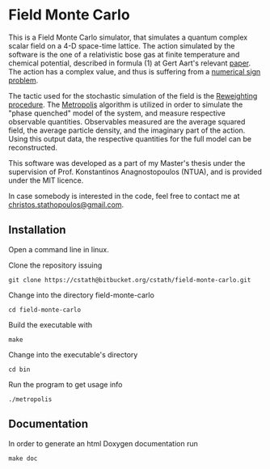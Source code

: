 # Field Monte Carlo #

This is a Field Monte Carlo simulator, that simulates a quantum complex scalar field on a 4-D space-time lattice. The action simulated by the software is the one of a relativistic bose gas at finite temperature and chemical potential, described in formula (1) at Gert Aart's relevant [paper](https://arxiv.org/abs/0810.2089). The action has a complex value, and thus is suffering from a [numerical sign problem](https://en.wikipedia.org/wiki/Numerical_sign_problem).

The tactic used for the stochastic simulation of the field is the [Reweighting procedure](https://en.wikipedia.org/wiki/Numerical_sign_problem#Reweighting_procedure). The [Metropolis](https://en.wikipedia.org/wiki/Metropolis%E2%80%93Hastings_algorithm) algorithm is utilized in order to simulate the "phase quenched" model of the system, and measure respective observable quantities. Observables measured are the average squared field, the average particle density, and the imaginary part of the action. Using this output data, the respective quantities for the full model can be reconstructed.

This software was developed as a part of my Master's thesis under the supervision of Prof. Konstantinos Anagnostopoulos (NTUA), and is provided under the MIT licence.

In case somebody is interested in the code, feel free to contact me at christos.stathopoulos@gmail.com.

## Installation ##

Open a command line in linux.

Clone the repository issuing

`git clone https://cstath@bitbucket.org/cstath/field-monte-carlo.git`

Change into the directory field-monte-carlo

`cd field-monte-carlo`

Build the executable with

`make`

Change into the executable's directory

`cd bin`

Run the program to get usage info

`./metropolis`

## Documentation ##

In order to generate an html Doxygen documentation run

`make doc`
